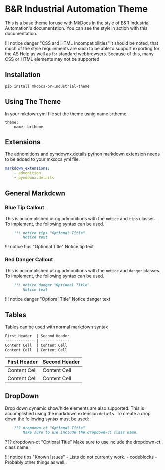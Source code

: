 # B&R Industrial Automation Theme

This is a base theme for use with MkDocs in the style of B&R Industrial Automation's documentation. You can see the style in action with this documentation. 

!!! notice danger "CSS and HTML Incompatibilities"
    It should be noted, that much of the style requirements are such to be able to support exporting for the AS Help as well as for standard webbrowsers. Because of this, many CSS or HTML elements may not be supported

## Installation
```
pip install mkdocs-br-industrial-theme
```

## Using The Theme
In your mkdown.yml file set the theme usnig name brtheme.
```
theme:
    name: brtheme
```
## Extensions
The adnomitions and pymdownx.details python markdown extension needs to be added to your mkdocs.yml file.

``` yaml
markdown_extensions:
    - admonition
    - pymdownx.details
```

## General Markdown


### Blue Tip Callout
This is accomplished using admonitions with the `notice` and `tips` classes. To implement, the following syntax can be used.
``` markdown
    !!! notice tips "Optional Title"
        Notice text
```
!!! notice tips "Optional Title"
    Notice tip text

### Red Danger Callout
This is accomplished using admonitions with the `notice` and `danger` classes. To implement, the following syntax can be used.
``` markdown
    !!! notice danger "Optional Title"
        Notice text
```
!!! notice danger "Optional Title"
    Notice danger text

## Tables
Tables can be used with normal markdown syntax
``` markdown
First Header  | Second Header
------------- | -------------
Content Cell  | Content Cell
Content Cell  | Content Cell
```
First Header  | Second Header
------------- | -------------
Content Cell  | Content Cell
Content Cell  | Content Cell

## DropDown
Drop down dynamic show/hide elements are also supported. This is accomplished using the markdown extension `details`.  To create a drop down the following syntax must be used:
``` markdown
    ??? dropdown-ct "Optional Title"
        Make sure to use include the dropdown-ct class name.
```
??? dropdown-ct "Optional Title"
    Make sure to use include the dropdown-ct class name.

!!! notice tips "Known Issues"
    - Lists do not currently work.
    - codeblocks
    - Probably other things as well..
